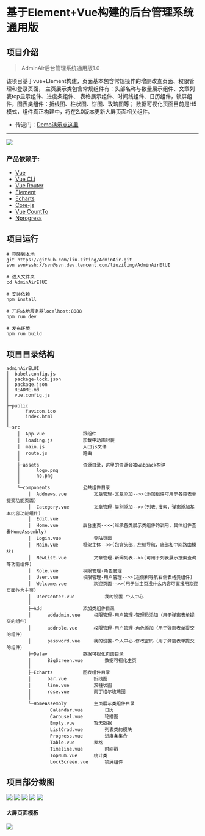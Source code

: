 # 基于Element+Vue构建的后台管理系统通用版

## 项目介绍

> AdminAir后台管理系统通用版1.0

该项目基于vue+Element构建，页面基本包含常规操作的增删改查页面、权限管理和登录页面，
主页展示类包含常规组件有：头部名称与数量展示组件、文章列表top显示组件、进度条组件、
表格展示组件、时间线组件、日历组件，锁屏组件，图表类组件：折线图、柱状图、饼图、玫瑰图等；
数据可视化页面目前是H5模式，组件真正构建中，将在2.0版本更新大屏页面相关组件。

* 传送门：[Demo演示点这里][15]

----------

<div class="my-wrapper">
<img class="my-img medium-zoom-image" src="http://tc.lihail.cn/adminAir.png">
</div>
<!-- ![主页截图][1] -->

### 产品依赖于:
 - [Vue][2]
 - [Vue CLi][3]
 - [Vue Router][4]
 - [Element][5]
 - [Echarts][6]
 - [Core-js][7]
 - [Vue CountTo][8]
 - [Nprogress][16]

## 项目运行

    # 克隆到本地
    git https://github.com/liu-ziting/AdminAir.git
    svn svn+ssh://svn@svn.dev.tencent.com/liuziting/AdminAirElUI
    
    # 进入文件夹
    cd AdminAirElUI
    
    # 安装依赖
    npm install 
    
    # 开启本地服务器localhost:8088
    npm run dev
    
    # 发布环境
    npm run build

## 项目目录结构
```
adminAirELUI
│  babel.config.js
│  package-lock.json
│  package.json			
│  README.md
│  vue.config.js
│  
├─public
│      favicon.ico
│      index.html
│      
└─src
    │  App.vue				跟组件
    │  loading.js			加载中动画封装
    │  main.js				入口js文件
    │  route.js				路由
    │  
    ├─assets				资源目录，这里的资源会被wabpack构建
    │      logo.png
    │      no.png
    │      
    └─components			公共组件目录
        │  Addnews.vue			文章管理-文章添加-->>(添加组件可用于各类表单提交功能页面)
        │  Category.vue			文章管理-类别添加-->>(列表,搜索，弹窗添加基本内容功能组件)
        │  Edit.vue				
        │  Home.vue			后台主页-->>(继承各类展示类组件的调用，具体组件查看HomeAssembly)
        │  Login.vue			登陆页面
        │  Main.vue			框架主体-->>(包含头部，左侧导航，底部和中间路由模块)
        │  NewList.vue			文章管理-新闻列表-->>(可用于列表展示搜索查询等功能组件)
        │  Role.vue			权限管理-角色管理
        │  User.vue			权限管理-用户管理-->>(左侧树导航右侧表格类组件)
        │  Welcome.vue			欢迎页面-->>(用于当主页没什么内容可直接用欢迎页面作为主页)
        │  UserCenter.vue			我的设置-个人中心
        │  
        ├─Add				添加类组件目录
        │      addadmin.vue		权限管理-用户管理-管理员添加（用于弹窗表单提交的组件）
        │      addrole.vue		权限管理-用户管理-角色添加（用于弹窗表单提交的组件）
        │      password.vue		我的设置-个人中心-修改密码（用于弹窗表单提交的组件）
        ├─Datav				数据可视化页面目录
        │      BigScreen.vue		数据可视化主页
        │      
        ├─Echarts			图表组件目录
        │      bar.vue			折线图
        │      line.vue			双柱状图
        │      rose.vue			南丁格尔玫瑰图
        │      
        └─HomeAssembly			主页展示类组件目录
                Calendar.vue		日历
                Carousel.vue		轮播图
                Empty.vue		暂无数据
                ListCrad.vue		列表类的模块
                Progress.vue		进度条集合
                Table.vue		表格
                Timeline.vue		时间戳
                TopNum.vue		统计类
                LockScreen.vue		锁屏组件
```		

## 项目部分截图


<div class="my-wrapper">
<img class="my-img medium-zoom-image" src="http://tc.lihail.cn/adminLogin.png">
<img class="my-img medium-zoom-image" src="http://tc.lihail.cn/adminnewList.png">
<img class="my-img medium-zoom-image" src="http://tc.lihail.cn/adminuser.png">
<img class="my-img medium-zoom-image" src="http://tc.lihail.cn/adminjs.png">
<img class="my-img medium-zoom-image" src="http://tc.lihail.cn/admin123.png">



#### 大屏页面模板
<img class="my-img medium-zoom-image" src="http://tc.lihail.cn/adminbig1.png">

</div>


  [1]: http://tc.lihail.cn/adminAir.png
  [2]: https://cn.vuejs.org/
  [3]: https://cli.vuejs.org/zh/
  [4]: https://router.vuejs.org/zh/
  [5]: https://element.eleme.cn/2.0/#/zh-CN
  [6]: https://echarts.apache.org/zh/index.html
  [7]: https://github.com/zloirock/core-js#readme
  [8]: http://panjiachen.github.io/countTo/demo/
  [9]: http://tc.lihail.cn/adminLogin.png
  [10]: http://tc.lihail.cn/adminnewList.png
  [11]: http://tc.lihail.cn/adminuser.png
  [12]: http://tc.lihail.cn/adminbig1.png
  [13]: http://tc.lihail.cn/adminjs.png
  [14]: http://tc.lihail.cn/admin123.png
  [15]: http://r3kl6k.coding-pages.com/adminAirDemo/#/home
  [16]: https://github.com/rstacruz/nprogress#readme
  
